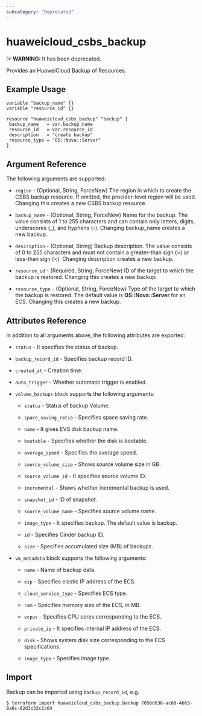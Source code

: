 ```yaml
---
subcategory: "Deprecated"
---
```


# huaweicloud_csbs_backup

!> **WARNING:** It has been deprecated.

Provides an HuaweiCloud Backup of Resources.

## Example Usage

 ```hcl
variable "backup_name" {}
variable "resource_id" {}

resource "huaweicloud_csbs_backup" "backup" {
  backup_name   = var.backup_name
  resource_id   = var.resource_id
  description   = "create backup"
  resource_type = "OS::Nova::Server"
}

 ```

## Argument Reference

The following arguments are supported:

* `region` - (Optional, String, ForceNew) The region in which to create the CSBS backup resource. If omitted, the
  provider-level region will be used. Changing this creates a new CSBS backup resource.

* `backup_name` - (Optional, String, ForceNew) Name for the backup. The value consists of 1 to 255 characters and can
  contain only letters, digits, underscores (_), and hyphens (-). Changing backup_name creates a new backup.

* `description` - (Optional, String) Backup description. The value consists of 0 to 255 characters and must not contain
  a greater-than sign (>) or less-than sign (<). Changing description creates a new backup.

* `resource_id` - (Required, String, ForceNew) ID of the target to which the backup is restored. Changing this creates a
  new backup.

* `resource_type` - (Optional, String, ForceNew) Type of the target to which the backup is restored. The default value
  is **OS::Nova::Server** for an ECS. Changing this creates a new backup.

## Attributes Reference

In addition to all arguments above, the following attributes are exported:

* `status` - It specifies the status of backup.

* `backup_record_id` - Specifies backup record ID.

* `created_at` - Creation time.

* `auto_trigger` - Whether automatic trigger is enabled.

* `volume_backups` block supports the following arguments:

  + `status` - Status of backup Volume.

  + `space_saving_ratio` - Specifies space saving rate.

  + `name` - It gives EVS disk backup name.

  + `bootable` - Specifies whether the disk is bootable.

  + `average_speed` - Specifies the average speed.

  + `source_volume_size` - Shows source volume size in GB.

  + `source_volume_id` - It specifies source volume ID.

  + `incremental` - Shows whether incremental backup is used.

  + `snapshot_id` - ID of snapshot.

  + `source_volume_name` - Specifies source volume name.

  + `image_type` - It specifies backup. The default value is backup.

  + `id` - Specifies Cinder backup ID.

  + `size` - Specifies accumulated size (MB) of backups.

* `vm_metadata` block supports the following arguments:

  + `name` - Name of backup data.

  + `eip` - Specifies elastic IP address of the ECS.

  + `cloud_service_type` - Specifies ECS type.

  + `ram` - Specifies memory size of the ECS, in MB.

  + `vcpus` - Specifies CPU cores corresponding to the ECS.

  + `private_ip` - It specifies internal IP address of the ECS.

  + `disk` - Shows system disk size corresponding to the ECS specifications.

  + `image_type` - Specifies image type.

## Import

Backup can be imported using  `backup_record_id`, e.g.

```
$ terraform import huaweicloud_csbs_backup.backup 7056d636-ac60-4663-8a6c-82d3c32c1c64
```
